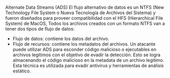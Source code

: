 Alternate Data Streams (ADS)
El flujo alternativo de datos es un NTFS (New Technology File System o Nueva Tecnología de Archivos del Sistema) y fueron diseñados para proveer compatibilidad con el HFS (Hierarchical File System) de MacOS,
Todos los archivos creados con un formato NTFS van a tener dos tipos de flujo de datos:
- Flujo de datos: contiene los datos del archivo.
- Flujo de recursos: contiene los metadatos del archivos.
Un atacante puede utilizar ADS para esconder código malicioso o ejecutables en archivos legítimos con el objetivo de evadir la detección. 
Esto se logra almacenando el código malicioso en la metadata de un archivo legitimo.
Esta técnica es utilizada para evadir antivirus y herramientas de análisis estático.

